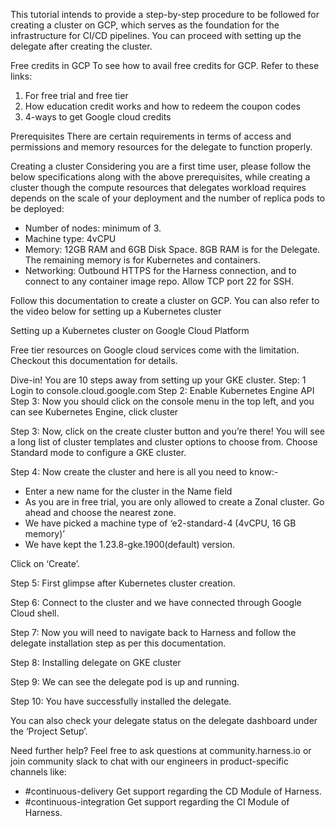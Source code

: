 ﻿This tutorial intends to provide a step-by-step procedure to be followed for creating a cluster on GCP, which serves as the foundation for the infrastructure for CI/CD pipelines. You can proceed with setting up the delegate after creating the cluster.

Free credits in GCP
To see how to avail free credits for GCP. Refer to these links: 
1. For free trial and free tier
2. How education credit works and how to redeem the coupon codes
3. 4-ways to get Google cloud credits


Prerequisites 
There are certain requirements in terms of access and permissions and memory resources for the delegate to function properly. 


Creating a cluster 
Considering you are a first time user, please follow the below specifications along with the above prerequisites, while creating a cluster though the compute resources that delegates workload requires depends on the scale of your deployment and the number of replica pods to be deployed:
* Number of nodes: minimum of 3.
* Machine type: 4vCPU
* Memory: 12GB RAM and 6GB Disk Space. 8GB RAM is for the Delegate. The remaining memory is for Kubernetes and containers.
* Networking: Outbound HTTPS for the Harness connection, and to connect to any container image repo. Allow TCP port 22 for SSH.


Follow this documentation to create a cluster on GCP. You can also refer to the video below for setting up a Kubernetes cluster


Setting up a Kubernetes cluster on Google Cloud Platform


Free tier resources on Google cloud services come with the limitation. Checkout this documentation for details.


Dive-in!
You are 10 steps away from setting up your GKE cluster.
Step: 1 Login to console.cloud.google.com
Step 2: Enable Kubernetes Engine API
Step 3: Now you should click on the console menu in the top left, and you can see Kubernetes Engine, click cluster
  



Step 3: Now, click on the create cluster button and you’re there! You will see a long list of cluster templates and cluster options to choose from. Choose Standard mode to configure a GKE cluster.
  



Step 4: Now create the cluster and here is all you need to know:-
* Enter a new name for the cluster in the Name field
* As you are in free trial, you are only allowed to create a Zonal cluster. Go ahead and choose the nearest zone.
* We have picked a machine type of ‘e2-standard-4 (4vCPU, 16 GB memory)’
* We have kept the 1.23.8-gke.1900(default) version. 


Click on ‘Create’.


Step 5: First glimpse after Kubernetes cluster creation. 


  



Step 6: Connect to the cluster and we have connected through Google Cloud shell.
  



Step 7: Now you will need to navigate back to Harness and follow the delegate installation step as per this documentation.


Step 8: Installing delegate on GKE cluster  
  



Step 9: We can see the delegate pod is up and running.
  



Step 10: You have successfully installed the delegate.
  

You can also check your delegate status on the delegate dashboard under the ‘Project Setup’.


Need further help? 
Feel free to ask questions at community.harness.io or  join community slack to chat with our engineers in product-specific channels like:


* #continuous-delivery  Get support regarding the CD Module of Harness.
* #continuous-integration Get support regarding the CI Module of Harness.